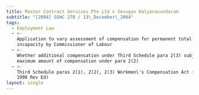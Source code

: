```yaml
---
title: Master Contract Services Pte Ltd v Sevugan Kalyanasundaram
subtitle: "[2004] SGHC 278 / 13\_December\_2004"
tags:
  - Employment Law
  - >-
    Application to vary assessment of compensation for permanent total
    incapacity by Commissioner of Labour
  - >-
    Whether additional compensation under Third Schedule para 2(3) subject to
    maximum amount of compensation under para 2(2)
  - >-
    Third Schedule paras 2(1), 2(2), 2(3) Workmen\'s Compensation Act (Cap 354,
    1998 Rev Ed)
layout: single
---
```


